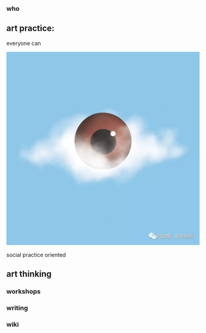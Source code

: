 
### who 



## art practice:

everyone can

![4bc6d524ly4fyxxr5zjg6j20sg0sg74b](4bc6d524ly4fyxxr5zjg6j20sg0sg74b.jpg)

social practice oriented

## art thinking

### workshops

### writing
### wiki
